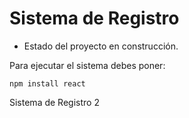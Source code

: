 <h1> Sistema de Registro</h1>

- Estado del proyecto en construcción.

Para ejecutar el sistema debes poner:

```npm install react```

Sistema de Registro 2
